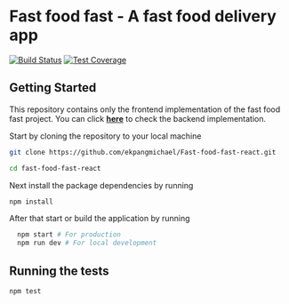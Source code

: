 # Fast food fast - A fast food delivery app

[![Build Status](https://travis-ci.org/ekpangmichael/Fast-food-fast-react.svg?branch=develop)](https://travis-ci.org/ekpangmichael/Fast-food-fast-react) [![Test Coverage](https://api.codeclimate.com/v1/badges/40b48934dc823c16259d/test_coverage)](https://codeclimate.com/github/ekpangmichael/Fast-food-fast-react/test_coverage)

## Getting Started

This repository contains only the frontend implementation of the fast food fast project. You can click **[here](https://github.com/ekpangmichael/Fast-Food-Delivery-App.git)** to check the backend implementation.

Start by cloning the repository to your local machine

```bash
git clone https://github.com/ekpangmichael/Fast-food-fast-react.git

cd fast-food-fast-react
```

Next install the package dependencies by running

```bash
npm install
```

After that start or build the application by running

```bash
  npm start # For production
  npm run dev # For local development
```

## Running the tests

```bash
npm test

```
